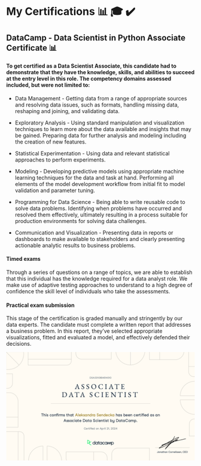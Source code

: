 # My Certifications 📊 🎓 ✔️

## DataCamp - Data Scientist in Python Associate Certificate 📊

#### To get certified as a Data Scientist Associate, this candidate had to demonstrate that they have the knowledge, skills, and abilities to succeed at the entry level in this role. The competency domains assessed included, but were not limited to:
* Data Management - Getting data from a range of appropriate sources and resolving data issues, such as formats, handling missing data, reshaping and joining, and validating data.

* Exploratory Analysis - Using standard manipulation and visualization techniques to learn more about the data available and insights that may be gained. Preparing data for further analysis and modeling including the creation of new features.

* Statistical Experimentation - Using data and relevant statistical approaches to perform experiments.

* Modeling - Developing predictive models using appropriate machine learning techniques for the data and task at hand. Performing all elements of the model development workflow from initial fit to model validation and parameter tuning.

* Programming for Data Science - Being able to write reusable code to solve data problems. Identifying when problems have occurred and resolved them effectively, ultimately resulting in a process suitable for production environments for solving data challenges.

* Communication and Visualization - Presenting data in reports or dashboards to make available to stakeholders and clearly presenting actionable analytic results to business problems.

#### Timed exams
Through a series of questions on a range of topics, we are able to establish that this individual has the knowledge required for a data analyst role. We make use of adaptive testing approaches to understand to a high degree of confidence the skill level of individuals who take the assessments.

#### Practical exam submission
This stage of the certification is graded manually and stringently by our data experts. The candidate must complete a written report that addresses a business problem. In this report, they’ve selected appropriate visualizations, fitted and evaluated a model, and effectively defended their decisions.

![certificate](certifications/DSA0010694514510.png)
